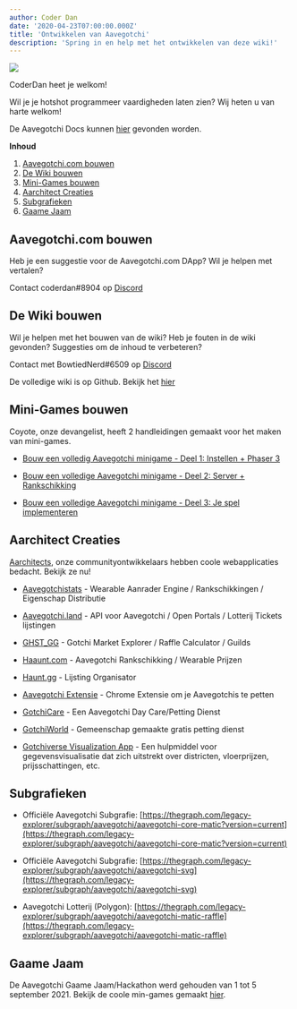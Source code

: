 ```yaml
---
author: Coder Dan
date: '2020-04-23T07:00:00.000Z'
title: 'Ontwikkelen van Aavegotchi'
description: 'Spring in en help met het ontwikkelen van deze wiki!'
---
```


<div class="headerImageContainer">
<img class="headerImage" src="/developers/codergotchi.png">
<p class="headerImageText">CoderDan heet je welkom!</p>
</div>

Wil je je hotshot programmeer vaardigheden laten zien? Wij heten u van harte welkom!

De Aavegotchi Docs kunnen [hier](https://docs.aavegotchi.com/) gevonden worden.

<div class="contentsBox">

**Inhoud**

<ol>
<li><a href=#building-aavegotchi-com>Aavegotchi.com bouwen</a></li>
<li><a href=#building-the-wiki>De Wiki bouwen</a></li>
<li><a href=#building-mini-games>Mini-Games bouwen</a></li>
<li><a href=#aarchitect-creations>Aarchitect Creaties</a></li>
<li><a href=#subgraphs>Subgrafieken</a></li>
<li><a href=#gaame-jaam>Gaame Jaam</a></li>
</ol>

</div>

## Aavegotchi.com bouwen

Heb je een suggestie voor de Aavegotchi.com DApp? Wil je helpen met vertalen?

Contact coderdan#8904 op [Discord](https://discord.com/invite/NPwnWB6)

## De Wiki bouwen

Wil je helpen met het bouwen van de wiki? Heb je fouten in de wiki gevonden? Suggesties om de inhoud te verbeteren?

Contact met BowtiedNerd#6509 op [Discord](https://discord.com/invite/NPwnWB6)

De volledige wiki is op Github. Bekijk het [hier](https://github.com/aavegotchi/aavegotchi-wiki)

## Mini-Games bouwen

Coyote, onze devangelist, heeft 2 handleidingen gemaakt voor het maken van mini-games.

* [Bouw een volledig Aavegotchi minigame - Deel 1: Instellen + Phaser 3](https://dev.to/ccoyotedev/building-a-full-stack-aavegotchi-minigame-part-1-set-up-phaser-3-29l5)

* [Bouw een volledige Aavegotchi minigame - Deel 2: Server + Rankschikking](https://dev.to/ccoyotedev/building-a-full-stack-aavegotchi-minigame-part-2-server-leaderboard-53la)

* [Bouw een volledige Aavegotchi minigame - Deel 3: Je spel implementeren](https://dev.to/ccoyotedev/building-a-full-stack-aavegotchi-minigame-part-3-deploying-your-game-mga)

## Aarchitect Creaties

[Aarchitects](/aarchitect), onze communityontwikkelaars hebben coole webapplicaties bedacht. Bekijk ze nu!

* [Aavegotchistats](https://aavegotchistats.com/) - Wearable Aanrader Engine / Rankschikkingen / Eigenschap Distributie

* [Aavegotchi.land](https://aavegotchi.land/) - API voor Aavegotchi / Open Portals / Lotterij Tickets lijstingen

* [GHST_GG](https://fireball.gg/) - Gotchi Market Explorer / Raffle Calculator / Guilds

* [Haaunt.com](https://haaunt.com/) - Aavegotchi Rankschikking / Wearable Prijzen

* [Haunt.gg](https://haunt.gg/) - Lijsting Organisator

* [Aavegotchi Extensie](https://chrome.google.com/webstore/detail/aavegotchi-extension/ibggmlahcckfbcghmbnbdmkmolmaejfc) - Chrome Extensie om je Aavegotchis te petten

* [GotchiCare](https://gotchicare.com/) - Een Aavegotchi Day Care/Petting Dienst

* [GotchiWorld](https://linktr.ee/gotchiworld) - Gemeenschap gemaakte gratis petting dienst

* [Gotchiverse Visualization App](https://share.streamlit.io/lavel0rz/aavegotchiproject/main/main.py) - Een hulpmiddel voor gegevensvisualisatie dat zich uitstrekt over districten, vloerprijzen, prijsschattingen, etc.

## Subgrafieken

* Officiële Aavegotchi Subgrafie: [https://thegraph.com/legacy-explorer/subgraph/aavegotchi/aavegotchi-core-matic?version=current](https://thegraph.com/legacy-explorer/subgraph/aavegotchi/aavegotchi-core-matic?version=current)

* Officiële Aavegotchi Subgrafie: [https://thegraph.com/legacy-explorer/subgraph/aavegotchi/aavegotchi-svg](https://thegraph.com/legacy-explorer/subgraph/aavegotchi/aavegotchi-svg)

* Aavegotchi Lotterij (Polygon): [https://thegraph.com/legacy-explorer/subgraph/aavegotchi/aavegotchi-matic-raffle](https://thegraph.com/legacy-explorer/subgraph/aavegotchi/aavegotchi-matic-raffle)

## Gaame Jaam

De Aavegotchi Gaame Jaam/Hackathon werd gehouden van 1 tot 5 september 2021. Bekijk de coole min-games gemaakt [hier](/gaame-jaam).
